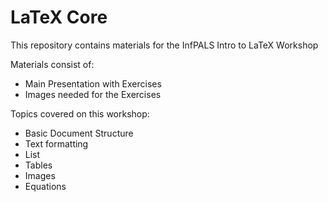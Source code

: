 # LaTeX Core
This repository contains materials for the InfPALS Intro to LaTeX Workshop

Materials consist of:
- Main Presentation with Exercises
- Images needed for the Exercises

Topics covered on this workshop:
- Basic Document Structure
- Text formatting
- List
- Tables
- Images
- Equations
